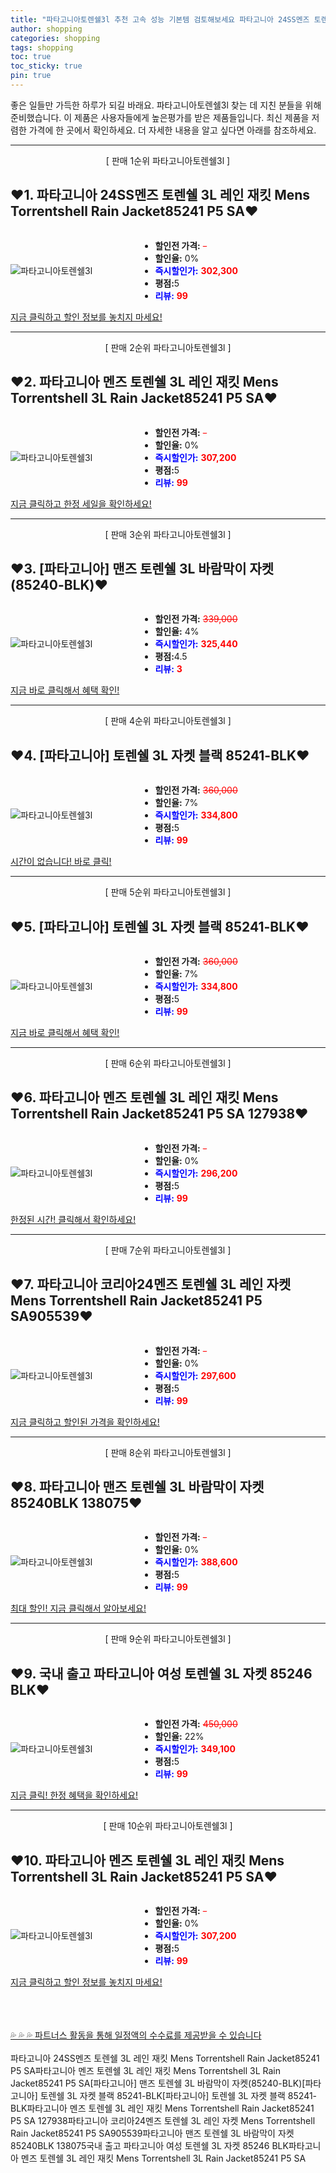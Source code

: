 ```yaml
---
title: "파타고니아토렌쉘3l 추천 고속 성능 기본템 검토해보세요 파타고니아 24SS멘즈 토렌쉘 3L 레인"
author: shopping
categories: shopping
tags: shopping
toc: true
toc_sticky: true
pin: true
---
```

좋은 일들만 가득한 하루가 되길 바래요. 파타고니아토렌쉘3l 찾는 데 지친 분들을 위해 준비했습니다. 이 제품은 사용자들에게 높은평가를 받은 제품들입니다. 최신 제품을 저렴한 가격에 한 곳에서 확인하세요. 더 자세한 내용을 알고 싶다면 아래를 참조하세요.

---
<p class="toplist" style="margin: 0 auto; display: block; width: fit-content;">[ 판매 1순위 파타고니아토렌쉘3l ]</p>

<h2><strong>❤️1. 파타고니아 24SS멘즈 토렌쉘 3L 레인 재킷 Mens Torrentshell Rain Jacket85241 P5 SA❤️</strong></h2>

<div style="display: flex; align-items: center;">
    <div style="flex: 0.4;">
        <img src="https://thumbnail6.coupangcdn.com/thumbnails/remote/230x230ex/image/vendor_inventory/2413/a3bdea5b31cf21e9d504cd4fb46b9b813a5f0995356fa93ed72ca6f104d6.jpg" alt="파타고니아토렌쉘3l" style="max-width: 100%;">
    </div>
    <div style="flex: 0.6; margin-left: 10px;">
        <ul>
            <li><strong>할인전 가격:</strong> <del style="color: red;">-</del></li>
            <li><strong>할인율:</strong> 0%</li>
            <li><span style='color:blue'><strong>즉시할인가:</strong></span> <span style='color:red'><strong>302,300</strong></span></li>
            <li><strong>평점:</strong>5</li>
            <li><span style='color:blue'><strong>리뷰:</strong></span> <span style='color:red'><strong>99</strong></span></li>
        </ul>
    </div>
</div>
<div class="center">
    <a href="https://selin100587001.github.io?lptag=AF9450613&subid=githubio&pageKey=8032794512&traceid=V0-153&itemId=22465999160&vendorItemId=89509049564" class="myButton">
        지금 클릭하고 할인 정보를 놓치지 마세요!
    </a>
</div>


---
<p class="toplist" style="margin: 0 auto; display: block; width: fit-content;">[ 판매 2순위 파타고니아토렌쉘3l ]</p>

<h2><strong>❤️2. 파타고니아 멘즈 토렌쉘 3L 레인 재킷 Mens Torrentshell 3L Rain Jacket85241 P5 SA❤️</strong></h2>

<div style="display: flex; align-items: center;">
    <div style="flex: 0.4;">
        <img src="https://thumbnail6.coupangcdn.com/thumbnails/remote/230x230ex/image/vendor_inventory/2413/a3bdea5b31cf21e9d504cd4fb46b9b813a5f0995356fa93ed72ca6f104d6.jpg" alt="파타고니아토렌쉘3l" style="max-width: 100%;">
    </div>
    <div style="flex: 0.6; margin-left: 10px;">
        <ul>
            <li><strong>할인전 가격:</strong> <del style="color: red;">-</del></li>
            <li><strong>할인율:</strong> 0%</li>
            <li><span style='color:blue'><strong>즉시할인가:</strong></span> <span style='color:red'><strong>307,200</strong></span></li>
            <li><strong>평점:</strong>5</li>
            <li><span style='color:blue'><strong>리뷰:</strong></span> <span style='color:red'><strong>99</strong></span></li>
        </ul>
    </div>
</div>
<div class="center">
    <a href="https://selin100587001.github.io?lptag=AF9450613&subid=githubio&pageKey=8218041827&traceid=V0-153&itemId=23611175294&vendorItemId=90782820085" class="myButton">
        지금 클릭하고 한정 세일을 확인하세요!
    </a>
</div>


---
<p class="toplist" style="margin: 0 auto; display: block; width: fit-content;">[ 판매 3순위 파타고니아토렌쉘3l ]</p>

<h2><strong>❤️3. [파타고니아] 맨즈 토렌쉘 3L 바람막이 자켓(85240-BLK)❤️</strong></h2>

<div style="display: flex; align-items: center;">
    <div style="flex: 0.4;">
        <img src="https://thumbnail7.coupangcdn.com/thumbnails/remote/230x230ex/image/vendor_inventory/a7bb/26430ddd4649d7b9a93e42e97c73e0db6c9198d2634a47ea8b8780b55073.jpg" alt="파타고니아토렌쉘3l" style="max-width: 100%;">
    </div>
    <div style="flex: 0.6; margin-left: 10px;">
        <ul>
            <li><strong>할인전 가격:</strong> <del style="color: red;">339,000</del></li>
            <li><strong>할인율:</strong> 4%</li>
            <li><span style='color:blue'><strong>즉시할인가:</strong></span> <span style='color:red'><strong>325,440</strong></span></li>
            <li><strong>평점:</strong>4.5</li>
            <li><span style='color:blue'><strong>리뷰:</strong></span> <span style='color:red'><strong>3</strong></span></li>
        </ul>
    </div>
</div>
<div class="center">
    <a href="https://selin100587001.github.io?lptag=AF9450613&subid=githubio&pageKey=7028208130&traceid=V0-153&itemId=17335464644&vendorItemId=84517106644" class="myButton">
        지금 바로 클릭해서 혜택 확인!
    </a>
</div>


---
<p class="toplist" style="margin: 0 auto; display: block; width: fit-content;">[ 판매 4순위 파타고니아토렌쉘3l ]</p>

<h2><strong>❤️4. [파타고니아] 토렌쉘 3L 자켓 블랙 85241-BLK❤️</strong></h2>

<div style="display: flex; align-items: center;">
    <div style="flex: 0.4;">
        <img src="https://thumbnail8.coupangcdn.com/thumbnails/remote/230x230ex/image/vendor_inventory/2c5c/604c7dd067d07af16c88a0f1554b70747f63828fb188f48047d2dba63c9f.jpg" alt="파타고니아토렌쉘3l" style="max-width: 100%;">
    </div>
    <div style="flex: 0.6; margin-left: 10px;">
        <ul>
            <li><strong>할인전 가격:</strong> <del style="color: red;">360,000</del></li>
            <li><strong>할인율:</strong> 7%</li>
            <li><span style='color:blue'><strong>즉시할인가:</strong></span> <span style='color:red'><strong>334,800</strong></span></li>
            <li><strong>평점:</strong>5</li>
            <li><span style='color:blue'><strong>리뷰:</strong></span> <span style='color:red'><strong>99</strong></span></li>
        </ul>
    </div>
</div>
<div class="center">
    <a href="https://selin100587001.github.io?lptag=AF9450613&subid=githubio&pageKey=8232361206&traceid=V0-153&itemId=23695147328&vendorItemId=88002862854" class="myButton">
        시간이 없습니다! 바로 클릭!
    </a>
</div>


---
<p class="toplist" style="margin: 0 auto; display: block; width: fit-content;">[ 판매 5순위 파타고니아토렌쉘3l ]</p>

<h2><strong>❤️5. [파타고니아] 토렌쉘 3L 자켓 블랙 85241-BLK❤️</strong></h2>

<div style="display: flex; align-items: center;">
    <div style="flex: 0.4;">
        <img src="https://thumbnail8.coupangcdn.com/thumbnails/remote/230x230ex/image/vendor_inventory/2c5c/604c7dd067d07af16c88a0f1554b70747f63828fb188f48047d2dba63c9f.jpg" alt="파타고니아토렌쉘3l" style="max-width: 100%;">
    </div>
    <div style="flex: 0.6; margin-left: 10px;">
        <ul>
            <li><strong>할인전 가격:</strong> <del style="color: red;">360,000</del></li>
            <li><strong>할인율:</strong> 7%</li>
            <li><span style='color:blue'><strong>즉시할인가:</strong></span> <span style='color:red'><strong>334,800</strong></span></li>
            <li><strong>평점:</strong>5</li>
            <li><span style='color:blue'><strong>리뷰:</strong></span> <span style='color:red'><strong>99</strong></span></li>
        </ul>
    </div>
</div>
<div class="center">
    <a href="https://selin100587001.github.io?lptag=AF9450613&subid=githubio&pageKey=8232355395&traceid=V0-153&itemId=23695116291&vendorItemId=88002862872" class="myButton">
        지금 바로 클릭해서 혜택 확인!
    </a>
</div>


---
<p class="toplist" style="margin: 0 auto; display: block; width: fit-content;">[ 판매 6순위 파타고니아토렌쉘3l ]</p>

<h2><strong>❤️6. 파타고니아 멘즈 토렌쉘 3L 레인 재킷 Mens Torrentshell Rain Jacket85241 P5 SA 127938❤️</strong></h2>

<div style="display: flex; align-items: center;">
    <div style="flex: 0.4;">
        <img src="https://thumbnail6.coupangcdn.com/thumbnails/remote/230x230ex/image/vendor_inventory/2413/a3bdea5b31cf21e9d504cd4fb46b9b813a5f0995356fa93ed72ca6f104d6.jpg" alt="파타고니아토렌쉘3l" style="max-width: 100%;">
    </div>
    <div style="flex: 0.6; margin-left: 10px;">
        <ul>
            <li><strong>할인전 가격:</strong> <del style="color: red;">-</del></li>
            <li><strong>할인율:</strong> 0%</li>
            <li><span style='color:blue'><strong>즉시할인가:</strong></span> <span style='color:red'><strong>296,200</strong></span></li>
            <li><strong>평점:</strong>5</li>
            <li><span style='color:blue'><strong>리뷰:</strong></span> <span style='color:red'><strong>99</strong></span></li>
        </ul>
    </div>
</div>
<div class="center">
    <a href="https://selin100587001.github.io?lptag=AF9450613&subid=githubio&pageKey=8136952104&traceid=V0-153&itemId=23115327764&vendorItemId=90715835229" class="myButton">
        한정된 시간! 클릭해서 확인하세요!
    </a>
</div>


---
<p class="toplist" style="margin: 0 auto; display: block; width: fit-content;">[ 판매 7순위 파타고니아토렌쉘3l ]</p>

<h2><strong>❤️7. 파타고니아 코리아24멘즈 토렌쉘 3L 레인 자켓 Mens Torrentshell Rain Jacket85241 P5 SA905539❤️</strong></h2>

<div style="display: flex; align-items: center;">
    <div style="flex: 0.4;">
        <img src="https://thumbnail6.coupangcdn.com/thumbnails/remote/230x230ex/image/vendor_inventory/97c4/3931f1344f2a68368a2b7e58217c6faf8e5a33d8d89c896f78a4afb7be95.jpg" alt="파타고니아토렌쉘3l" style="max-width: 100%;">
    </div>
    <div style="flex: 0.6; margin-left: 10px;">
        <ul>
            <li><strong>할인전 가격:</strong> <del style="color: red;">-</del></li>
            <li><strong>할인율:</strong> 0%</li>
            <li><span style='color:blue'><strong>즉시할인가:</strong></span> <span style='color:red'><strong>297,600</strong></span></li>
            <li><strong>평점:</strong>5</li>
            <li><span style='color:blue'><strong>리뷰:</strong></span> <span style='color:red'><strong>99</strong></span></li>
        </ul>
    </div>
</div>
<div class="center">
    <a href="https://selin100587001.github.io?lptag=AF9450613&subid=githubio&pageKey=8000575105&traceid=V0-153&itemId=22277832843&vendorItemId=90148535567" class="myButton">
        지금 클릭하고 할인된 가격을 확인하세요!
    </a>
</div>


---
<p class="toplist" style="margin: 0 auto; display: block; width: fit-content;">[ 판매 8순위 파타고니아토렌쉘3l ]</p>

<h2><strong>❤️8. 파타고니아 맨즈 토렌쉘 3L 바람막이 자켓85240BLK 138075❤️</strong></h2>

<div style="display: flex; align-items: center;">
    <div style="flex: 0.4;">
        <img src="https://thumbnail6.coupangcdn.com/thumbnails/remote/230x230ex/image/vendor_inventory/1ecb/2c130934ae26d25fcf30694af82b3a9fc40b4ab5be5e59f18608ab391d39.jpg" alt="파타고니아토렌쉘3l" style="max-width: 100%;">
    </div>
    <div style="flex: 0.6; margin-left: 10px;">
        <ul>
            <li><strong>할인전 가격:</strong> <del style="color: red;">-</del></li>
            <li><strong>할인율:</strong> 0%</li>
            <li><span style='color:blue'><strong>즉시할인가:</strong></span> <span style='color:red'><strong>388,600</strong></span></li>
            <li><strong>평점:</strong>5</li>
            <li><span style='color:blue'><strong>리뷰:</strong></span> <span style='color:red'><strong>99</strong></span></li>
        </ul>
    </div>
</div>
<div class="center">
    <a href="https://selin100587001.github.io?lptag=AF9450613&subid=githubio&pageKey=8136980818&traceid=V0-153&itemId=23115456887&vendorItemId=90148664324" class="myButton">
        최대 할인! 지금 클릭해서 알아보세요!
    </a>
</div>


---
<p class="toplist" style="margin: 0 auto; display: block; width: fit-content;">[ 판매 9순위 파타고니아토렌쉘3l ]</p>

<h2><strong>❤️9. 국내 출고 파타고니아 여성 토렌쉘 3L 자켓 85246 BLK❤️</strong></h2>

<div style="display: flex; align-items: center;">
    <div style="flex: 0.4;">
        <img src="https://thumbnail10.coupangcdn.com/thumbnails/remote/230x230ex/image/vendor_inventory/385b/a35594beea6c351b3038e142e8e795b6f7f1ed69cc3a8dfe09625d214fcc.jpeg" alt="파타고니아토렌쉘3l" style="max-width: 100%;">
    </div>
    <div style="flex: 0.6; margin-left: 10px;">
        <ul>
            <li><strong>할인전 가격:</strong> <del style="color: red;">450,000</del></li>
            <li><strong>할인율:</strong> 22%</li>
            <li><span style='color:blue'><strong>즉시할인가:</strong></span> <span style='color:red'><strong>349,100</strong></span></li>
            <li><strong>평점:</strong>5</li>
            <li><span style='color:blue'><strong>리뷰:</strong></span> <span style='color:red'><strong>99</strong></span></li>
        </ul>
    </div>
</div>
<div class="center">
    <a href="https://selin100587001.github.io?lptag=AF9450613&subid=githubio&pageKey=8140656029&traceid=V0-153&itemId=23132961189&vendorItemId=90165909796" class="myButton">
        지금 클릭! 한정 혜택을 확인하세요!
    </a>
</div>


---
<p class="toplist" style="margin: 0 auto; display: block; width: fit-content;">[ 판매 10순위 파타고니아토렌쉘3l ]</p>

<h2><strong>❤️10. 파타고니아 멘즈 토렌쉘 3L 레인 재킷 Mens Torrentshell 3L Rain Jacket85241 P5 SA❤️</strong></h2>

<div style="display: flex; align-items: center;">
    <div style="flex: 0.4;">
        <img src="https://thumbnail6.coupangcdn.com/thumbnails/remote/230x230ex/image/vendor_inventory/2413/a3bdea5b31cf21e9d504cd4fb46b9b813a5f0995356fa93ed72ca6f104d6.jpg" alt="파타고니아토렌쉘3l" style="max-width: 100%;">
    </div>
    <div style="flex: 0.6; margin-left: 10px;">
        <ul>
            <li><strong>할인전 가격:</strong> <del style="color: red;">-</del></li>
            <li><strong>할인율:</strong> 0%</li>
            <li><span style='color:blue'><strong>즉시할인가:</strong></span> <span style='color:red'><strong>307,200</strong></span></li>
            <li><strong>평점:</strong>5</li>
            <li><span style='color:blue'><strong>리뷰:</strong></span> <span style='color:red'><strong>99</strong></span></li>
        </ul>
    </div>
</div>
<div class="center">
    <a href="https://selin100587001.github.io?lptag=AF9450613&subid=githubio&pageKey=8251898211&traceid=V0-153&itemId=23758381587&vendorItemId=90782820091" class="myButton">
        지금 클릭하고 할인 정보를 놓치지 마세요!
    </a>
</div>

<br><br><br>[💦 💦 💦 파트너스 활동을 통해 일정액의 수수료를 제공받을 수 있습니다](https://link.coupang.com/a/bcpT2c)<br><br>파타고니아 24SS멘즈 토렌쉘 3L 레인 재킷 Mens Torrentshell Rain Jacket85241 P5 SA파타고니아 멘즈 토렌쉘 3L 레인 재킷 Mens Torrentshell 3L Rain Jacket85241 P5 SA[파타고니아] 맨즈 토렌쉘 3L 바람막이 자켓(85240-BLK)[파타고니아] 토렌쉘 3L 자켓 블랙 85241-BLK[파타고니아] 토렌쉘 3L 자켓 블랙 85241-BLK파타고니아 멘즈 토렌쉘 3L 레인 재킷 Mens Torrentshell Rain Jacket85241 P5 SA 127938파타고니아 코리아24멘즈 토렌쉘 3L 레인 자켓 Mens Torrentshell Rain Jacket85241 P5 SA905539파타고니아 맨즈 토렌쉘 3L 바람막이 자켓85240BLK 138075국내 출고 파타고니아 여성 토렌쉘 3L 자켓 85246 BLK파타고니아 멘즈 토렌쉘 3L 레인 재킷 Mens Torrentshell 3L Rain Jacket85241 P5 SA